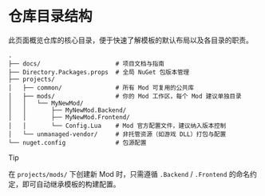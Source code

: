 # 仓库目录结构

此页面概览仓库的核心目录，便于快速了解模板的默认布局以及各目录的职责。

```text
.
├── docs/                     # 项目文档与指南
├── Directory.Packages.props  # 全局 NuGet 包版本管理
├── projects/
│   ├── common/               # 所有 Mod 可复用的公共库
│   ├── mods/                 # 你的 Mod 工作区，每个 Mod 建议单独目录
│   │   └── MyNewMod/
│   │       ├── MyNewMod.Backend/
│   │       ├── MyNewMod.Frontend/
│   │       └── Config.Lua    # Mod 官方配置文件，建议纳入版本控制
│   └── unmanaged-vendor/     # 非托管资源（如游戏 DLL）打包与配置
└── nuget.config              # 包源配置
```

> [!TIP]
> 在 `projects/mods/` 下创建新 Mod 时，只需遵循 `.Backend` / `.Frontend` 的命名约定，即可自动继承模板的构建配置。
